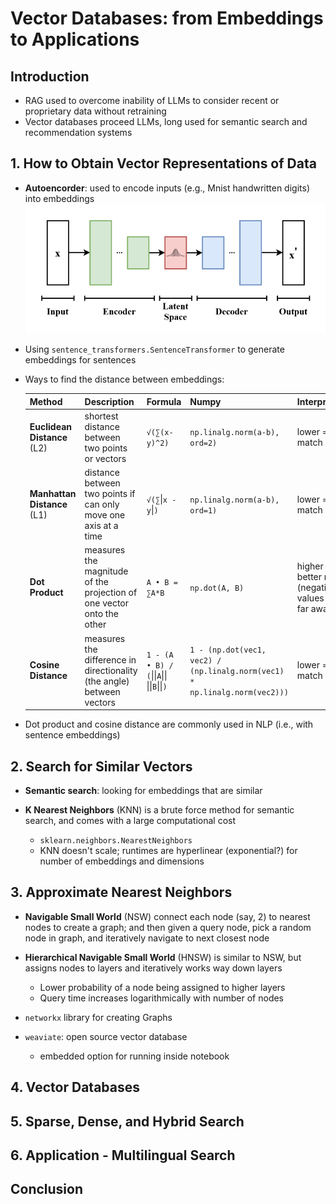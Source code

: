 # Vector Databases: from Embeddings to Applications

## Introduction

* RAG used to overcome inability of LLMs to consider recent or proprietary data without retraining
* Vector databases proceed LLMs, long used for semantic search and recommendation systems

## 1. How to Obtain Vector Representations of Data

* **Autoencorder**: used to encode inputs (e.g., Mnist handwritten digits) into embeddings
    ![Architecture of an autoencoder](images/vector-databases-from-embeddings-to-applications/autoencoder-architecture.png)

* Using `sentence_transformers.SentenceTransformer` to generate embeddings for sentences

* Ways to find the distance between embeddings:

    | Method | Description | Formula | Numpy | Interpretation |
    | ------ | ----------- | ------- | ----- | -------------- |
    | **Euclidean Distance** (L2) | shortest distance between two points or vectors | `√(∑(x-y)^2)` | `np.linalg.norm(a-b), ord=2)` | lower = better match |
    | **Manhattan Distance** (L1) | distance between two points if can only move one axis at a time | `√(∑`&#124;`x - y`&#124;`)` | `np.linalg.norm(a-b), ord=1)` | lower = better match |
    | **Dot Product** | measures the magnitude of the projection of one vector onto the other | `A • B = ∑A*B` | `np.dot(A, B)` | higher = better match (negative values mean far away) |
    | **Cosine Distance** | measures the difference in directionality (the angle) between vectors | `1 - (A • B) / (`&#124;&#124;`A`&#124;&#124;` `&#124;&#124;`B`&#124;&#124;`)` | `1 - (np.dot(vec1, vec2) / (np.linalg.norm(vec1) * np.linalg.norm(vec2)))` | lower = better match |

* Dot product and cosine distance are commonly used in NLP (i.e., with sentence embeddings)

## 2. Search for Similar Vectors

* **Semantic search**: looking for embeddings that are similar

* **K Nearest Neighbors** (KNN) is a brute force method for semantic search, and comes with a large computational cost
    - `sklearn.neighbors.NearestNeighbors`
    - KNN doesn't scale; runtimes are hyperlinear (exponential?) for number of embeddings and dimensions

## 3. Approximate Nearest Neighbors

* **Navigable Small World** (NSW) connect each node (say, 2) to nearest nodes to create a graph; and then given a query node, pick a random node in graph, and iteratively navigate to next closest node

* **Hierarchical Navigable Small World** (HNSW) is similar to NSW, but assigns nodes to layers and iteratively works way down layers
    - Lower probability of a node being assigned to higher layers
    - Query time increases logarithmically with number of nodes

* `networkx` library for creating Graphs

* `weaviate`: open source vector database
    - embedded option for running inside notebook

## 4. Vector Databases

## 5. Sparse, Dense, and Hybrid Search

## 6. Application - Multilingual Search

## Conclusion 

